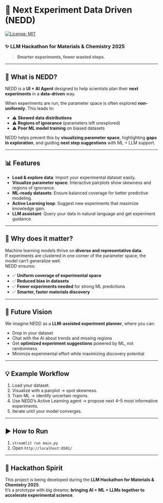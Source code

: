 # 🌱 Next Experiment Data Driven (NEDD)  
[![License: MIT](https://img.shields.io/badge/License-MIT-yellow.svg)](LICENSE)
### ✨ LLM Hackathon for Materials & Chemistry 2025  

> **Smarter experiments, fewer wasted steps.**  

---

## 🔬 What is NEDD?  
NEDD is a **UI + AI Agent** designed to help scientists plan their **next experiments** in a **data-driven** way.  

When experiments are run, the parameter space is often explored **non-uniformly**. This leads to:  
- ⚠️ **Skewed data distributions**  
- ⚠️ **Regions of ignorance** (parameters left unexplored)  
- ⚠️ **Poor ML model training** on biased datasets  

NEDD helps prevent this by **visualizing parameter space**, highlighting **gaps in exploration**, and guiding **next step suggestions** with ML + LLM support.  

---

## 📊 Features  
- **Load & explore data**: Import your experimental dataset easily.  
- **Visualize parameter space**: Interactive pairplots show skewness and regions of ignorance.  
- **ML-ready datasets**: Ensure balanced coverage for better predictive modeling.  
- **Active Learning loop**: Suggest new experiments that maximize knowledge gain.  
- **LLM assistant**: Query your data in natural language and get experiment guidance.  

---

## 🌟 Why does it matter?  
Machine learning models thrive on **diverse and representative data**.  
If experiments are clustered in one corner of the parameter space, the model can’t generalize well.  
NEDD ensures:  
- ✅ **Uniform coverage of experimental space**  
- ✅ **Reduced bias in datasets**  
- ✅ **Fewer experiments needed** for strong ML predictions  
- ✅ **Smarter, faster materials discovery**  

---

## 🚀 Future Vision  
We imagine NEDD as a **LLM-assisted experiment planner**, where you can:  
- Drop in your dataset  
- Chat with the AI about trends and missing regions  
- Get **optimized experiment suggestions** powered by ML, not randomness  
- Minimize experimental effort while maximizing discovery potential  

---

## 💡 Example Workflow  
1. Load your dataset.  
2. Visualize with a pairplot → spot skewness.  
3. Train ML → identify uncertain regions.  
4. Use NEDD’s Active Learning agent → propose next 4–5 most informative experiments.  
5. Iterate until your model converges.  

---
## ▶️  How to Run
1. ```streamlit run main.py```
2. Open ```http://localhost:8501/```

---

## 🌸 Hackathon Spirit  
This project is being developed during the **LLM Hackathon for Materials & Chemistry 2025**.  
It’s a prototype with big dreams: **bringing AI + ML + LLMs together to accelerate experimental science**.  


